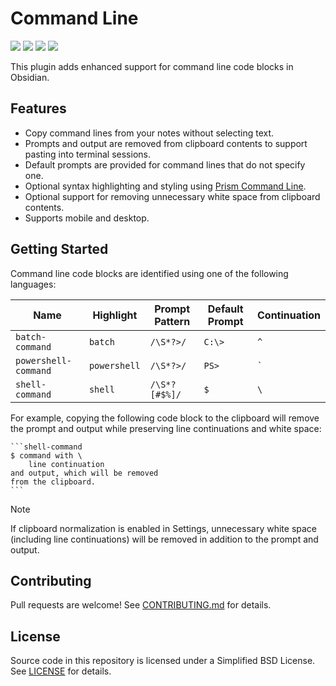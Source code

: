 # Command Line

[![](https://github.com/sstallion/obsidian-command-line/actions/workflows/ci.yml/badge.svg?branch=master)][1]
[![](https://img.shields.io/badge/dynamic/json?url=https%3A%2F%2Fraw.githubusercontent.com%2Fsstallion%2Fobsidian-command-line%2Frefs%2Fheads%2Fmaster%2Fmanifest.json&query=minAppVersion&label=Obsidian&labelColor=%237c3aed&color=%23121212)][2]
[![](https://img.shields.io/github/v/release/sstallion/obsidian-command-line)][3]
[![](https://img.shields.io/github/license/sstallion/ClipSock.svg)][4]

This plugin adds enhanced support for command line code blocks in Obsidian.

## Features

- Copy command lines from your notes without selecting text.
- Prompts and output are removed from clipboard contents to support pasting into
  terminal sessions.
- Default prompts are provided for command lines that do not specify one.
- Optional syntax highlighting and styling using [Prism Command Line][5].
- Optional support for removing unnecessary white space from clipboard contents.
- Supports mobile and desktop.

## Getting Started

Command line code blocks are identified using one of the following languages:

| Name                 | Highlight    | Prompt Pattern | Default Prompt | Continuation |
| -------------------- | ------------ | -------------- | -------------- | ------------ |
| `batch-command`      | `batch`      | `/\S*?>/`      | `C:\>`         | `^`          |
| `powershell-command` | `powershell` | `/\S*?>/`      | `PS>`          | `` ` ``      |
| `shell-command`      | `shell`      | `/\S*?[#$%]/`  | `$`            | `\`          |

For example, copying the following code block to the clipboard will remove the
prompt and output while preserving line continuations and white space:

````
```shell-command
$ command with \
    line continuation
and output, which will be removed
from the clipboard.
```
````

> [!NOTE]
> If clipboard normalization is enabled in Settings, unnecessary white space
> (including line continuations) will be removed in addition to the prompt and
> output.

## Contributing

Pull requests are welcome! See [CONTRIBUTING.md][6] for details.

## License

Source code in this repository is licensed under a Simplified BSD License. See
[LICENSE][4] for details.

[1]: https://github.com/sstallion/obsidian-command-line/actions/workflows/ci.yml
[2]: https://github.com/sstallion/obsidian-command-line/blob/master/manifest.json
[3]: https://github.com/sstallion/obsidian-command-line/releases/latest
[4]: https://github.com/sstallion/obsidian-command-line/blob/master/LICENSE
[5]: https://prismjs.com/plugins/command-line/
[6]: https://github.com/sstallion/obsidian-command-line/blob/master/CONTRIBUTING.md
